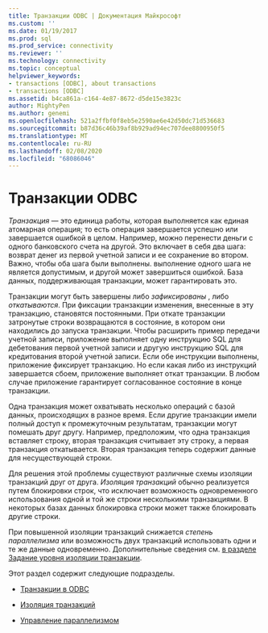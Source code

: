 ```yaml
---
title: Транзакции ODBC | Документация Майкрософт
ms.custom: ''
ms.date: 01/19/2017
ms.prod: sql
ms.prod_service: connectivity
ms.reviewer: ''
ms.technology: connectivity
ms.topic: conceptual
helpviewer_keywords:
- transactions [ODBC], about transactions
- transactions [ODBC]
ms.assetid: b4ca861a-c164-4e87-8672-d5de15e3823c
author: MightyPen
ms.author: genemi
ms.openlocfilehash: 521a2ffbf0f8eb5e2590ae6e42d50dc71d536683
ms.sourcegitcommit: b87d36c46b39af8b929ad94ec707dee8800950f5
ms.translationtype: MT
ms.contentlocale: ru-RU
ms.lasthandoff: 02/08/2020
ms.locfileid: "68086046"
---
```

# <a name="transactions-odbc"></a>Транзакции ODBC
*Транзакция* — это единица работы, которая выполняется как единая атомарная операция; то есть операция завершается успешно или завершается ошибкой в целом. Например, можно перенести деньги с одного банковского счета на другой. Это включает в себя два шага: возврат денег из первой учетной записи и ее сохранение во втором. Важно, чтобы оба шага были выполнены. выполнение одного шага не является допустимым, и другой может завершиться ошибкой. База данных, поддерживающая транзакции, может гарантировать это.  
  
 Транзакции могут быть завершены либо *зафиксированы* , либо *откатываются*. При фиксации транзакции изменения, внесенные в эту транзакцию, становятся постоянными. При откате транзакции затронутые строки возвращаются в состояние, в котором они находились до запуска транзакции. Чтобы расширить пример передачи учетной записи, приложение выполняет одну инструкцию SQL для дебетования первой учетной записи и другую инструкцию SQL для кредитования второй учетной записи. Если обе инструкции выполнены, приложение фиксирует транзакцию. Но если какая либо из инструкций завершается сбоем, приложение выполняет откат транзакции. В любом случае приложение гарантирует согласованное состояние в конце транзакции.  
  
 Одна транзакция может охватывать несколько операций с базой данных, происходящих в разное время. Если другие транзакции имели полный доступ к промежуточным результатам, транзакции могут помешать друг другу. Например, предположим, что одна транзакция вставляет строку, вторая транзакция считывает эту строку, а первая транзакция откатывается. Вторая транзакция теперь содержит данные для несуществующей строки.  
  
 Для решения этой проблемы существуют различные схемы изоляции транзакций друг от друга. *Изоляция транзакций* обычно реализуется путем блокировки строк, что исключает возможность одновременного использования одной и той же строки несколькими транзакциями. В некоторых базах данных блокировка строки может также блокировать другие строки.  
  
 При повышенной изоляции транзакций снижается *степень параллелизма* или возможность двух транзакций использовать одни и те же данные одновременно. Дополнительные сведения см. [в разделе Задание уровня изоляции транзакции](../../../odbc/reference/develop-app/setting-the-transaction-isolation-level.md).  
  
 Этот раздел содержит следующие подразделы.  
  
-   [Транзакции в ODBC](../../../odbc/reference/develop-app/transactions-in-odbc-odbc.md)  
  
-   [Изоляция транзакций](../../../odbc/reference/develop-app/transaction-isolation.md)  
  
-   [Управление параллелизмом](../../../odbc/reference/develop-app/concurrency-control.md)
